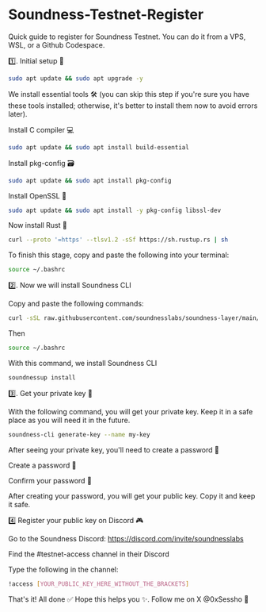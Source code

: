 # Soundness-Testnet-Register

Quick guide to register for Soundness Testnet. You can do it from a VPS, WSL, or a Github Codespace.

1️⃣. Initial setup 🔧

```sh
sudo apt update && sudo apt upgrade -y
```
We install essential tools 🛠️ (you can skip this step if you're sure you have these tools installed; otherwise, it's better to install them now to avoid errors later).

Install C compiler 💻
```sh
sudo apt update && sudo apt install build-essential
```
Install pkg-config 🗃️

```sh
sudo apt update && sudo apt install pkg-config
```
Install OpenSSL 🔐
```sh
sudo apt update && sudo apt install -y pkg-config libssl-dev
```
Now install Rust 🦀
```sh
curl --proto '=https' --tlsv1.2 -sSf https://sh.rustup.rs | sh
```
To finish this stage, copy and paste the following into your terminal:

```sh
source ~/.bashrc
```
2️⃣. Now we will install Soundness CLI 

Copy and paste the following commands:

```sh
curl -sSL raw.githubusercontent.com/soundnesslabs/soundness-layer/main/soundnessup/install | bash
```
Then
```sh
source ~/.bashrc
```
With this command, we install Soundness CLI

```sh
soundnessup install
```
3️⃣. Get your private key 🔑

With the following command, you will get your private key. Keep it in a safe place as you will need it in the future.

```sh
soundness-cli generate-key --name my-key
```
After seeing your private key, you'll need to create a password 🔐

Create a password 🔑

Confirm your password 🔑 

After creating your password, you will get your public key. Copy it and keep it safe.

4️⃣ Register your public key on Discord 🎮

Go to the Soundness Discord: https://discord.com/invite/soundnesslabs

Find the #testnet-access channel in their Discord

Type the following in the channel:
```sh
!access [YOUR_PUBLIC_KEY_HERE_WITHOUT_THE_BRACKETS]
```
That's it! All done ✅
Hope this helps you ✨.
Follow me on X @0xSessho 📲
